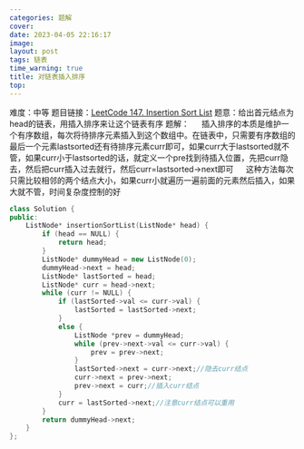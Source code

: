 ```yaml
---
categories: 题解
cover: 
date: 2023-04-05 22:16:17
image: 
layout: post
tags: 链表
time_warning: true
title: 对链表插入排序
top: 
---
```


难度：中等
题目链接：[LeetCode 147. Insertion Sort List](https://leetcode.cn/problems/insertion-sort-list/)
题意：给出首元结点为head的链表，用插入排序来让这个链表有序
题解：
&emsp;  插入排序的本质是维护一个有序数组，每次将待排序元素插入到这个数组中。在链表中，只需要有序数组的最后一个元素lastsorted还有待排序元素curr即可，如果curr大于lastsorted就不管，如果curr小于lastsorted的话，就定义一个pre找到待插入位置，先把curr隐去，然后把curr插入过去就行，然后curr=lastsorted->next即可
&emsp; 这种方法每次只需比较相邻的两个结点大小，如果curr小就遍历一遍前面的元素然后插入，如果大就不管，时间复杂度控制的好
```c++
class Solution {
public:
    ListNode* insertionSortList(ListNode* head) {
        if (head == NULL) {
            return head;
        }
        ListNode* dummyHead = new ListNode(0);
        dummyHead->next = head;
        ListNode* lastSorted = head;
        ListNode* curr = head->next;
        while (curr != NULL) {
            if (lastSorted->val <= curr->val) {
                lastSorted = lastSorted->next;
            } 
            else {
                ListNode *prev = dummyHead;
                while (prev->next->val <= curr->val) {
                    prev = prev->next;
                }
                lastSorted->next = curr->next;//隐去curr结点
                curr->next = prev->next;
                prev->next = curr;//插入curr结点
            }
            curr = lastSorted->next;//注意curr结点可以重用
        }
        return dummyHead->next;
    }
};
```